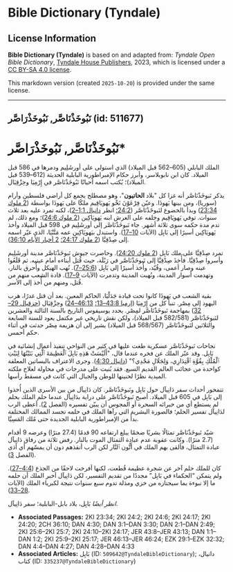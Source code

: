# Bible Dictionary (Tyndale)

## License Information

**Bible Dictionary (Tyndale)** is based on and adapted from: _Tyndale Open Bible Dictionary_, [Tyndale House Publishers](https://tyndaleopenresources.com/), 2023, which is licensed under a [CC BY-SA 4.0 license](https://creativecommons.org/licenses/by-sa/4.0/legalcode.en).

This markdown version (created `2025-10-20`) is provided under the same license.



--------------------------------

## نَبُوخَذْنَاصَّر, نَبُوخَذْرَاصَّر (id: 511677)

نَبُوخَذْنَاصَّر, نَبُوخَذْرَاصَّر\*
====================================

الملك البابلي (605–562 قبل الميلاد) الذي استولى على أورشَلِيم ودمرها في 586 قبل الميلاد. كان ابن نابوبلاسر، وأبرز حكام الإمبراطورية البابلية الحديثة (612–539 قبل الميلاد)؛ يُكتب اسمه أحيانًا نَبُوخَذْنَاصَّر في إِرْمِيَا وحِزْقِيَال.

يذكر نَبوخَذْنَاصَّر أنه غزا كل "بلاد **الحاتيون**"، وهو مصطلح يجمع كل أراضي فلسطين وأرام (سوريا)، ومن بينها يَهوذَا. وعيّن فِرْعَوْنَ نَخْو يَهويَاقِيم ملكًا على يَهوذَا بواسطة ([2 ملوك 23:34](https://ref.ly/2Kgs23:34)) وبدأ بالخضوع لنَبوخَذْنَاصَّر ([24:2؛](https://ref.ly/2Kgs24:2) انظر [دانيال 1:1–2](https://ref.ly/Dan1:1-Dan1:2))، لكنه تمرد عليه بعد ثلاث سنوات. توفي يَهويَاقِيم وخلفه على العرش ابنه يَهويَاكِين ([2 ملوك 24:6](https://ref.ly/2Kgs24:6))؛ ومع ذلك، لم تدم مدة حكمه سوى ثلاثة أشهر. جاء نَبوخَذْنَاصَّر إلى أورشَلِيم في 598 قبل الميلاد وأخذ يَهويَاكِين أسيرًا إلى بَابِل (الآيات [10–17](https://ref.ly/2Kgs24:10-2Kgs24:17)). واستبدل بيَهويَاكِين عمه مَتَّنْيَا، الذي غيّر اسمه إلى صِدْقِيَّا ([2 ملوك 24:17؛](https://ref.ly/2Kgs24:17) [2 أخبار الأيام 36:10](https://ref.ly/2Chr36:10)).

تمرد صِدْقِيَّا على ملك بَابِل ([2 ملوك 24:20](https://ref.ly/2Kgs24:20)). وحاصرت جيوش نَبوخَذْنَاصَّر مدينة أورشَلِيم وأسروا صِدْقِيَّا. فأُخذَ صِدْقِيَّا إلى نَبوخَذْنَاصَّر في رَبْلَة، حيث قُتل أبناءه أمام عينيه. ثم قَلَعُوا عينه وصار أعمى، وقُيّد، وأُخذ أسيرًا إلى بَابِل ([25:6–7](https://ref.ly/2Kgs25:6-2Kgs25:7)). نُهب الهيكل وأُحرق بالنار، وتهدمت أسوار المدينة، ونُهبت المدينة وتدمرت (الآيات [9–17](https://ref.ly/2Kgs25:9-2Kgs25:17)). قادة الشعب منهم من قُتل، ومنهم من أُخذ إلى الأسر.

بقية الشعب في يَهوذَا كانوا تحت قيادة جَدَلْيَا، الحاكم المعين. بعد أن قتل غدرًا، هرب اليهود إلى مِصْر. تنبأ كل من إِرْمِيَا ([إرميا 43:8–13؛](https://ref.ly/Jer43:8-Jer43:13) [46:13–24](https://ref.ly/Jer46:13-Jer46:24)) وحِزْقِيَال ([حزقيال 29–32](https://ref.ly/Ezek29:1-Ezek32:32)) بمهاجمة نَبوخَذْنَاصَّر لمِصْر. يحدد يوسيفوس التاريخ بالسنة الثالثة والعشرين لنَبوخَذْنَاصَّر (582/581 قبل الميلاد)، ولكن نقش تاريخي غير مكتمل يعود للسنة السابعة والثلاثين لنَبوخَذْنَاصَّر (568/567 قبل الميلاد) يشير إلى أن هزيمة مِصْر حدثت في أثناء حكم أحمس.

نجاحات نَبوخَذْنَاصَّر عسكرية طغت عليها في كثير من النواحي تنفيذ أعمال إنشائية في بَابِل. وقد عبّر الملك عن فخره عندما قال، "أَلَيْسَتْ هَذِهِ بَابِلَ ٱلْعَظِيمَةَ ٱلَّتِي بَنَيْتُهَا لِبَيْتِ ٱلْمُلْكِ بِقُوَّةِ ٱقْتِدَارِي، وَلِجَلَالِ مَجْدِي؟" ([دانيال 4:30](https://ref.ly/Dan4:30)). وجرى الاعتراف بالبساتين المعلقة كواحدة من عجائب العالم القديم السبع. فقد بُنيت على مدرجات في محاولة لعلاج ملكته الميدية نظرًا لحنينها للوطن والجبال التي كانت في مسقط رأسها.

تتمحور أحداث سفر دَانِيآل حول بَابِل ونَبوخَذْنَاصَّر. كان دَانِيآل من بين الأسرى الذين أُخذوا إلى بَابِل في 605 قبل الميلاد. أصبح نَبوخَذْنَاصَّر على دراية بدَانِيآل عندما حلم الملك بحلم لم يستطع أي من خبرائه السحرة أو المجوس أن يبيّن تفسيره (الفصل [2](https://ref.ly/Dan2:1-Dan2:49)). أعطى الرب لدَانِيآل تفسير الحلم؛ فالصورة البشرية التي رآها الملك في حلمه تجسد الممالك المختلفة بدأً من الإمبراطورية البابلية الجديدة حتى مُلك المَسِيَّا.

شيّد نَبوخَذْنَاصَّر تمثالًا بشريًا ضخمًا يبلغ ارتفاعه 90 قدمًا (27\.4 مترًا) وعرضه 9 أقدام (2\.7 مترًا). وكانت عقوبة عدم عبادة التمثال الموت بالنار. رفض ثلاثة من رفاق دَانِيآل عبادة التمثال، فألقى بهم الملك في أَتُّون ٱلنَّار لكن الرب أنقذهم دون أن يمسّهم أي أذى (الفصل [3](https://ref.ly/Dan3:1-Dan3:30)).

كان للملك حلم آخر عن شجرة عظيمة قُطعت، لكنها أفرخت لاحقًا من الجذع ([4:4–27](https://ref.ly/Dan4:4-Dan4:27)). ولم يتمكن “الحكماء في بَابِل” مجددًا من تقديم التفسير، لكن دَانِيآل أخبر الملك أن حلمه ما إلا نبوءة بما سيجتازه من خزي ومذلة تدوم سبع سنوات نتيجة لكبرياء الملك (الآيات [28–33](https://ref.ly/Dan4:28-Dan4:33)).

*انظر أيضًا* بَابِل، بلاد بابل\-البابلية؛ سفر دَانِيآل.

* **Associated Passages:** 2KI 23:34; 2KI 24:2; 2KI 24:6; 2KI 24:17; 2KI 24:20; 2CH 36:10; DAN 4:30; DAN 3:1–DAN 3:30; DAN 2:1–DAN 2:49; 2KI 25:6–2KI 25:7; 2KI 24:10–2KI 24:17; JER 43:8–JER 43:13; DAN 1:1–DAN 1:2; 2KI 25:9–2KI 25:17; JER 46:13–JER 46:24; EZK 29:1–EZK 32:32; DAN 4:4–DAN 4:27; DAN 4:28–DAN 4:33
* **Associated Articles:** بَابِل (ID: `509642@TyndaleBibleDictionary`); دانيال، كتاب (ID: `335237@TyndaleBibleDictionary`)

